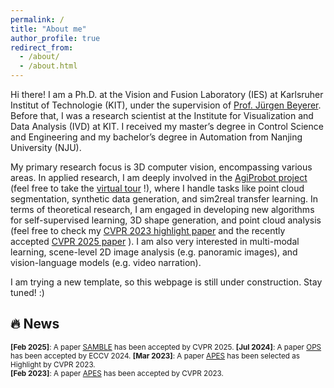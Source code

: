 ```yaml
---
permalink: /
title: "About me"
author_profile: true
redirect_from: 
  - /about/
  - /about.html
---
```


Hi there! I am a Ph.D. at the Vision and Fusion Laboratory (IES) at Karlsruher Institut of Technologie (KIT), under the supervision of [Prof. Jürgen Beyerer](https://ies.iar.kit.edu/1473_1497.php). Before that, I was a research scientist at the Institute for Visualization and Data Analysis (IVD) at KIT. I received my master’s degree in Control Science and Engineering and my bachelor’s degree in Automation from Nanjing University (NJU). 

My primary research focus is 3D computer vision, encompassing various areas. In applied research, I am deeply involved in the [AgiProbot project](https://www.wbk.kit.edu/wbkintern/Forschung/Projekte/AgiProbot/) (feel free to take the [virtual tour](https://www.wbk.kit.edu/wbkintern/Forschung/Projekte/AgiProbot/Tour/index.htm) !), where I handle tasks like point cloud segmentation, synthetic data generation, and sim2real transfer learning. In terms of theoretical research, I am engaged in developing new algorithms for self-supervised learning, 3D shape generation, and point cloud analysis (feel free to check my [CVPR 2023 highlight paper](https://arxiv.org/abs/2302.14673) and the recently accepted [CVPR 2025 paper](https://arxiv.org/abs/2504.19581) ). I am also very interested in multi-modal learning, scene-level 2D image analysis (e.g. panoramic images), and vision-language models (e.g. video narration).

I am trying a new template, so this webpage is still under construction. Stay tuned! :) 

## 🔥 News

<small>

**[Feb 2025]**: A paper [SAMBLE](https://stevenczwu.github.io/publication/2025-06-11-SAMBLE) has been accepted by CVPR 2025.
**[Jul 2024]**: A paper [OPS](https://stevenczwu.github.io/publication/2024-10-04-OPS) has been accepted by ECCV 2024.
**[Mar 2023]**: A paper [APES](https://stevenczwu.github.io/publication/2023-06-20-APES) has been selected as Highlight by CVPR 2023.  
**[Feb 2023]**: A paper [APES](https://stevenczwu.github.io/publication/2023-06-20-APES) has been accepted by CVPR 2023.  

</small>
